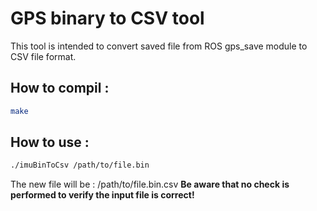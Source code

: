 # GPS binary to CSV tool

This tool is intended to convert saved file from ROS gps_save module to CSV file format.

## How to compil :
```bash
make
```

## How to use :
```bash
./imuBinToCsv /path/to/file.bin
```
The new file will be : /path/to/file.bin.csv
**Be aware that no check is performed to verify the input file is correct!**
